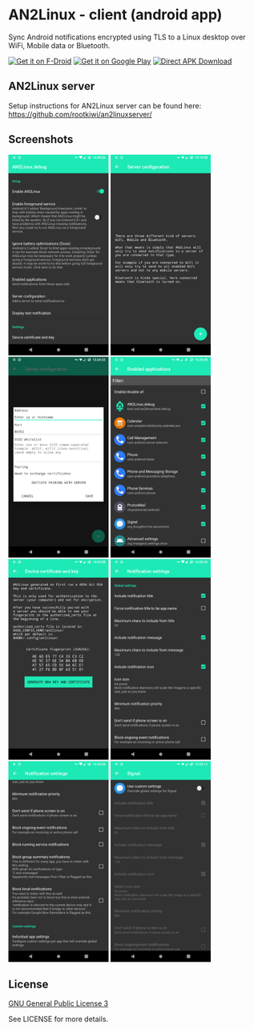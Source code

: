 # AN2Linux - client (android app)
Sync Android notifications encrypted using TLS to a Linux desktop over WiFi, Mobile data or Bluetooth.

<a href="https://f-droid.org/repository/browse/?fdid=kiwi.root.an2linuxclient" target="_blank">
<img src="https://fdroid.gitlab.io/artwork/badge/get-it-on.png" alt="Get it on F-Droid" height="80"/></a>
<a href="https://play.google.com/store/apps/details?id=kiwi.root.an2linuxclient" target="_blank">
<img src="https://play.google.com/intl/en_us/badges/images/generic/en-play-badge.png" alt="Get it on Google Play" height="80"/></a>
<a href="https://github.com/rootkiwi/an2linuxclient/releases/latest" target="_blank">
<img src="https://i.imgur.com/WQIQgeE.png" alt="Direct APK Download" height="80"/></a>

## AN2Linux server
Setup instructions for AN2Linux server can be found here:
<a href="https://github.com/rootkiwi/an2linuxserver/" target="_blank">https://github.com/rootkiwi/an2linuxserver/</a>

## Screenshots
<img src="fastlane/metadata/android/en-US/images/phoneScreenshots/1.png" width=200 /> <img src="fastlane/metadata/android/en-US/images/phoneScreenshots/2.png" width=200 /> <img src="fastlane/metadata/android/en-US/images/phoneScreenshots/3.png" width=200 /> <img src="fastlane/metadata/android/en-US/images/phoneScreenshots/4.png" width=200 /> <img src="fastlane/metadata/android/en-US/images/phoneScreenshots/5.png" width=200 /> <img src="fastlane/metadata/android/en-US/images/phoneScreenshots/6.png" width=200 /> <img src="fastlane/metadata/android/en-US/images/phoneScreenshots/7.png" width=200 /> <img src="fastlane/metadata/android/en-US/images/phoneScreenshots/8.png" width=200 />

## License
[GNU General Public License 3](https://www.gnu.org/licenses/gpl-3.0.html)

See LICENSE for more details.
